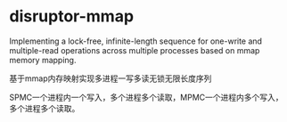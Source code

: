 # disruptor-mmap
Implementing a lock-free, infinite-length sequence for one-write and multiple-read operations across multiple processes based on mmap memory mapping.

基于mmap内存映射实现多进程一写多读无锁无限长度序列

SPMC一个进程内一个写入，多个进程多个读取，MPMC一个进程内多个写入，多个进程多个读取。
